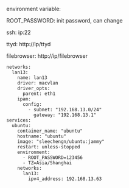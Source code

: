 environment variable:

ROOT_PASSWORD: init password, can change

ssh:   ip:22

ttyd:  http://ip/ttyd

filebrowser:  http://ip/filebrowser

```
networks:
  lan13:
    name: lan13
    driver: macvlan
    driver_opts:
      parent: eth1
    ipam:
      config:
        - subnet: "192.168.13.0/24"
          gateway: "192.168.13.1"
services:
  ubuntu:
    container_name: "ubuntu"
    hostname: "ubuntu"
    image: "sleechengn/ubuntu:jammy"
    restart: unless-stopped
    environment:
      - ROOT_PASSWORD=123456
      - TZ=Asia/Shanghai
    networks:
      lan13:
        ipv4_address: 192.168.13.63
```
